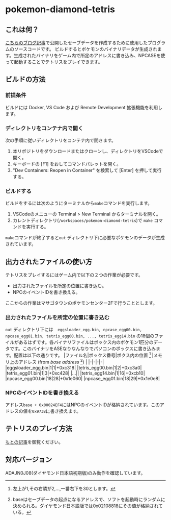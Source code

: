 # pokemon-diamond-tetris
## これは何？
[こちらのブログ記事](https://teponpkmn.hatenablog.com/entry/2023/02/10/003236)で公開したセーブデータを作成するために使用したプログラムのソースコードです。
ビルドするとポケモンのバイナリデータが生成されます。生成されたバイナリをゲーム内で所定のアドレスに書き込み、NPCASEを使って起動することでテトリスをプレイできます。

## ビルドの方法
### 前提条件
ビルドには Docker, VS Code および Remote Development 拡張機能を利用します。
### ディレクトリをコンテナ内で開く
次の手順に従いディレクトリをコンテナ内で開きます。
1. 本リポジトリをダウンロードまたはクローンし、ディレクトリをVSCodeで開く。
2. キーボードの [F1] をおしてコマンドパレットを開く。
3. "Dev Containers: Reopen in Container" を検索して [Enter] を押して実行する。
### ビルドする
ビルドをするには次のようにターミナルから`make`コマンドを実行します。
1. VSCodeのメニューの Terminal > New Terminal からターミナルを開く。
2. カレントディレクトリ(`/workspaces/pokemon-diamond-tetris`)で `make` コマンドを実行する。

`make`コマンドが終了すると`out` ディレクトリ下に必要なポケモンのデータが生成されています。

## 出力されたファイルの使い方
テトリスをプレイするにはゲーム内で以下の２つの作業が必要です。
- 出力されたファイルを所定の位置に書き込む。
- NPCのイベントIDを書き換える。

ここからの作業はマサゴタウンのポケモンセンター2Fで行うこととします。
### 出力されたファイルを所定の位置に書き込む
`out` ディレクトリ下には　`eggsloader_egg.bin, npcase_egg00.bin, npcase_egg01.bin, tetris_egg00.bin, ..., tetris_egg14.bin` の18個のファイルがあるはずです。各バイナリファイルはボックス内のポケモン1匹分のデータです。このバイナリをASEなりなんなりでパソコンのボックスに書き込みます。配置は以下の通りです。
|ファイル名|ボックス番号|ボクス内の位置 [^1] |メモリ上のアドレス (from *base address* [^2]) |
|-|-|-|-|
|eggsloader_egg.bin|1|1|+0xc318|
|tetris_egg00.bin|1|2|+0xc3a0|
|tetris_egg01.bin|1|3|+0xc428|
|...||
|tetris_egg14.bin|1|16|+0xcb10|
|npcase_egg00.bin|18|28|+0x1e060|
|npcase_egg01.bin|18|29|+0x1e0e8|

[^1]: 左上が1,その右隣が2,...,一番右下を30とします。
[^2]: baseはセーブデータの起点になるアドレスで、ソフトを起動時にランダムに決められる。ダイヤモンド日本語版では0x02108818にその値が格納されている。

### NPCのイベントIDを書き換える
アドレス`base + 0x00024EF4`にはNPCのイベントIDが格納されています。このアドレスの値を`0x973B`に書き換えます。

## テトリスのプレイ方法
[もとの記事](https://teponpkmn.hatenablog.com/entry/2023/02/10/003236)を御覧ください。

## 対応バージョン
ADAJN0J08(ダイヤモンド日本語初期版)のみ動作を確認しています。
